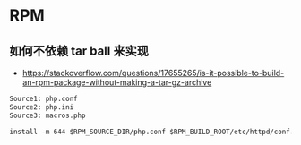 # RPM

## 如何不依赖 tar ball 来实现
- https://stackoverflow.com/questions/17655265/is-it-possible-to-build-an-rpm-package-without-making-a-tar-gz-archive

```txt
Source1: php.conf
Source2: php.ini
Source3: macros.php

install -m 644 $RPM_SOURCE_DIR/php.conf $RPM_BUILD_ROOT/etc/httpd/conf.d
```
